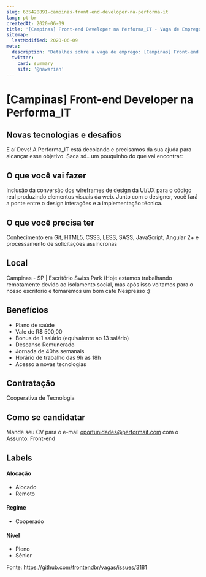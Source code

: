 ```yaml
---
slug: 635428891-campinas-front-end-developer-na-performa-it
lang: pt-br
createdAt: 2020-06-09
title: '[Campinas] Front-end Developer na Performa_IT - Vaga de Emprego'
sitemap:
  lastModified: 2020-06-09
meta:
  description: 'Detalhes sobre a vaga de emprego: [Campinas] Front-end Developer na Performa_IT'
  twitter:
    card: summary
    site: '@nawarian'
---
```


# [Campinas] Front-end Developer na Performa_IT


## Novas tecnologias e desafios

E aí Devs! A Performa_IT está decolando e precisamos da sua ajuda para alcançar esse objetivo. 
Saca só.. um pouquinho do que vai encontrar:


## O que você vai fazer

Inclusão da conversão dos wireframes de design da UI/UX para o código real produzindo elementos visuais da web. Junto com o designer, você fará a ponte entre o design interações e a implementação técnica.

## O que você precisa ter

Conhecimento em Git, HTML5, CSS3, LESS, SASS, JavaScript, Angular 2+ e processamento de solicitações assíncronas

## Local

Campinas - SP | Escritório Swiss Park 
(Hoje estamos trabalhando remotamente devido ao isolamento social, mas após isso voltamos para o nosso escritório e tomaremos um bom café Nespresso :) 

## Benefícios

- Plano de saúde
- Vale de R$ 500,00
- Bonus de 1 salário (equivalente ao 13 salário)
- Descanso Remunerado
- Jornada de 40hs semanais
- Horário de trabalho das 9h as 18h
- Acesso a novas tecnologias


## Contratação

Cooperativa de Tecnologia

## Como se candidatar

Mande seu CV para o e-mail oportunidades@performait.com com o Assunto: Front-end


## Labels
<!-- retire os labels que não fazem sentido à vaga -->

#### Alocação
- Alocado
- Remoto

#### Regime
- Cooperado


#### Nível
- Pleno
- Sênior





Fonte: https://github.com/frontendbr/vagas/issues/3181